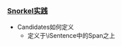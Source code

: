 ### [Snorkel实践](https://github.com/liangjin2007/data_liangjin/blob/master/Snorkel.png?raw=true)

- Candidates如何定义
  - 定义于\iSentence中的Span之上
